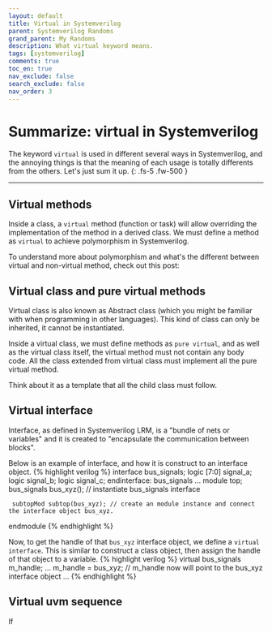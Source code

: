 ```yaml
---
layout: default
title: Virtual in Systemverilog
parent: Systemverilog Randoms
grand_parent: My Randoms
description: What virtual keyword means.
tags: [systemverilog]
comments: true
toc_en: true
nav_exclude: false
search_exclude: false
nav_order: 3
---
```


# Summarize: virtual in Systemverilog
The keyword `virtual` is used in different several ways in Systemverilog, and the annoying things is that the meaning of each usage is totally differents from the others.
Let's just sum it up.
{: .fs-5 .fw-500 }

---
## Virtual methods
Inside a class, a `virtual` method (function or task) will allow overriding the implementation of the method in a derived class.
We must define a method as `virtual` to achieve polymorphism in Systemverilog.

To understand more about polymorphism and what's the different between virtual and non-virtual method, check out this post: 

## Virtual class and pure virtual methods
Virtual class is also known as Abstract class (which you might be familiar with when programming in other languages).
This kind of class can only be inherited, it cannot be instantiated.

Inside a virtual class, we must define methods as `pure virtual`, and as well as the virtual class itself, the virtual method must not contain any body code.
All the class extended from virtual class must implement all the pure virtual method.

Think about it as a template that all the child class must follow.

## Virtual interface
Interface, as defined in Systemverilog LRM, is a "bundle of nets or variables" and it is created to "encapsulate the communication between blocks".

Below is an example of interface, and how it is construct to an interface object.
{% highlight verilog %}
   interface bus_signals;
      logic [7:0] signal_a;
      logic       signal_b;
      logic       signal_c;
   endinterface: bus_signals
   ...
   module top;
     bus_signals bus_xyz(); // instantiate bus_signals interface

     subtopMod subtop(bus_xyz); // create an module instance and connect the interface object bus_xyz.

   endmodule
{% endhighlight %}

Now, to get the handle of that `bus_xyz` interface object, we define a `virtual interface`.
This is similar to construct a class object, then assign the handle of that object to a variable.
{% highlight verilog %}
   virtual bus_signals m_handle;
   ...
   m_handle = bus_xyz;  // m_handle now will point to the bus_xyz interface object
   ...
{% endhighlight %}

## Virtual uvm sequence
If 
